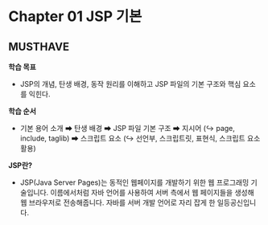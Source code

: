 # Chapter 01 JSP 기본
 ## MUSTHAVE
  **학습 목표**
   - JSP의 개념, 탄생 배경, 동작 원리를 이해하고 JSP 파일의 기본 구조와 핵심 요소를 익힌다.

  **학습 순서**
   - 기본 용어 소개 ➡ 탄생 배경 ➡ JSP 파일 기본 구조 ➡ 지시어 (↪ page, include, taglib) ➡ 스크립트 요소 (↪ 선언부, 스크립트릿, 표현식, 스크립트 요소 활용)

  **JSP란?**
   - JSP(Java Server Pages)는 동적인 웹페이지를 개발하기 위한 웹 프로그래밍 기술입니다. 이름에서처럼 자바 언어를 사용하여 서버 측에서 웹 페이지들을 생성해 웹 브라우저로 전송해줍니다. 자바를 서버 개발 언어로 자리 잡게 한 일등공신입니다.
  